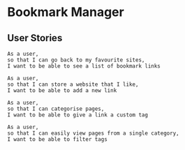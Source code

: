 # Bookmark Manager

User Stories
------------
```
As a user,
so that I can go back to my favourite sites,
I want to be able to see a list of bookmark links
```
```
As a user,
so that I can store a website that I like,
I want to be able to add a new link
```
```
As a user,
so that I can categorise pages,
I want to be able to give a link a custom tag
```
```
As a user,
so that I can easily view pages from a single category,
I want to be able to filter tags
```
